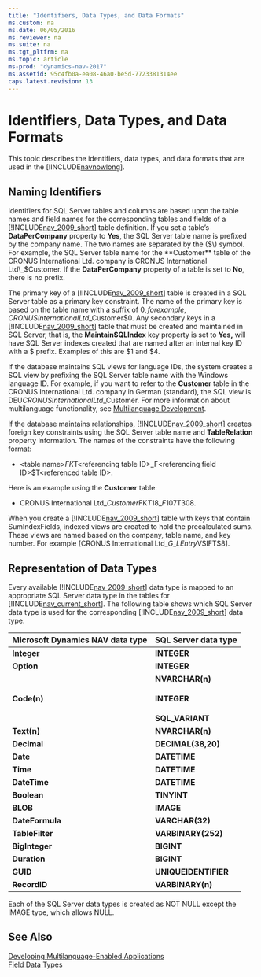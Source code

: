 ```yaml
---
title: "Identifiers, Data Types, and Data Formats"
ms.custom: na
ms.date: 06/05/2016
ms.reviewer: na
ms.suite: na
ms.tgt_pltfrm: na
ms.topic: article
ms-prod: "dynamics-nav-2017"
ms.assetid: 95c4fb0a-ea08-46a0-be5d-7723381314ee
caps.latest.revision: 13
---
```

# Identifiers, Data Types, and Data Formats
This topic describes the identifiers, data types, and data formats that are used in the [!INCLUDE[navnowlong](includes/navnowlong_md.md)].  
  
## Naming Identifiers  
 Identifiers for SQL Server tables and columns are based upon the table names and field names for the corresponding tables and fields of a [!INCLUDE[nav_2009_short](includes/nav_2009_short_md.md)] table definition. If you set a table’s **DataPerCompany** property to **Yes**, the SQL Server table name is prefixed by the company name. The two names are separated by the \($\) symbol. For example, the SQL Server table name for the **Customer** table of the CRONUS International Ltd. company is CRONUS International Ltd\_$Customer. If the **DataPerCompany** property of a table is set to **No**, there is no prefix.  
  
 The primary key of a [!INCLUDE[nav_2009_short](includes/nav_2009_short_md.md)] table is created in a SQL Server table as a primary key constraint. The name of the primary key is based on the table name with a suffix of $0, for example, CRONUS International Ltd\_$Customer$0. Any secondary keys in a [!INCLUDE[nav_2009_short](includes/nav_2009_short_md.md)] table that must be created and maintained in SQL Server, that is, the **MaintainSQLIndex** key property is set to **Yes,** will have SQL Server indexes created that are named after an internal key ID with a $ prefix. Examples of this are $1 and $4.  
  
 If the database maintains SQL views for language IDs, the system creates a SQL view by prefixing the SQL Server table name with the Windows language ID. For example, if you want to refer to the **Customer** table in the CRONUS International Ltd. company in German \(standard\), the SQL view is DEU$CRONUS International Ltd\_$Customer. For more information about multilanguage functionality, see [Multilanguage Development](Multilanguage-Development.md).  
  
 If the database maintains relationships, [!INCLUDE[nav_2009_short](includes/nav_2009_short_md.md)] creates foreign key constraints using the SQL Server table name and **TableRelation** property information. The names of the constraints have the following format:  
  
-   \<table name\>$FK$T\<referencing table ID\>\_F\<referencing field ID\>$T\<referenced table ID\>.  
  
 Here is an example using the **Customer** table:  
  
-   CRONUS International Ltd\_$Customer$FK$T18\_F107$T308.  
  
 When you create a [!INCLUDE[nav_2009_short](includes/nav_2009_short_md.md)] table with keys that contain SumIndexFields, indexed views are created to hold the precalculated sums. These views are named based on the company, table name, and key number. For example \[CRONUS International Ltd\_$G\_L Entry$VSIFT$8\].  
  
## Representation of Data Types  
 Every available [!INCLUDE[nav_2009_short](includes/nav_2009_short_md.md)] data type is mapped to an appropriate SQL Server data type in the tables for [!INCLUDE[nav_current_short](includes/nav_current_short_md.md)]. The following table shows which SQL Server data type is used for the corresponding [!INCLUDE[nav_2009_short](includes/nav_2009_short_md.md)] data type.  
  
|Microsoft Dynamics NAV data type|SQL Server data type|  
|--------------------------------------|--------------------------|  
|**Integer**|**INTEGER**|  
|**Option**|**INTEGER**|  
|**Code\(n\)**|**NVARCHAR\(n\)**<br /><br /> **INTEGER**<br /><br /> **SQL\_VARIANT**|  
|**Text\(n\)**|**NVARCHAR\(n\)**|  
|**Decimal**|**DECIMAL\(38,20\)**|  
|**Date**|**DATETIME**|  
|**Time**|**DATETIME**|  
|**DateTime**|**DATETIME**|  
|**Boolean**|**TINYINT**|  
|**BLOB**|**IMAGE**|  
|**DateFormula**|**VARCHAR\(32\)**|  
|**TableFilter**|**VARBINARY\(252\)**|  
|**BigInteger**|**BIGINT**|  
|**Duration**|**BIGINT**|  
|**GUID**|**UNIQUEIDENTIFIER**|  
|**RecordID**|**VARBINARY\(n\)**|  
  
 Each of the SQL Server data types is created as NOT NULL except the IMAGE type, which allows NULL.  
  
## See Also  
 [Developing Multilanguage-Enabled Applications](Developing-Multilanguage-Enabled-Applications.md)   
 [Field Data Types](Field-Data-Types.md)